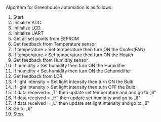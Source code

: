 
Algorithm for Greenhouse automation is as follows.
1. Start
2. Initialize ADC.
3. Initialize LCD.
4. Initialize UART
5. Get all set points from EEPROM
6. Get feedback from Temperature sensor
7. If temperature > Set temperature then turn ON the Cooler(FAN)
8. If temperature < Set temperature then turn ON the Heater
9. Get feedback from Humidity sensor
10. If humidity > Set humidity then turn ON the Humidifier
11. If humidity < Set humidity then turn ON the Dehumidifier
12. Get feedback from LDR
13. If light intensity < Set light intensity then turn ON the Bulb
14. If light intensity > Set light intensity then turn OFF the Bulb
15. If data received = „T‟ then update set temperature and and go to „6‟
16. If data received = „H‟ then update set humidity and go to „6‟
17. If data received = „L‟ then update set light intensity and go to „6‟
18. Go to „6‟
19. Stop.
